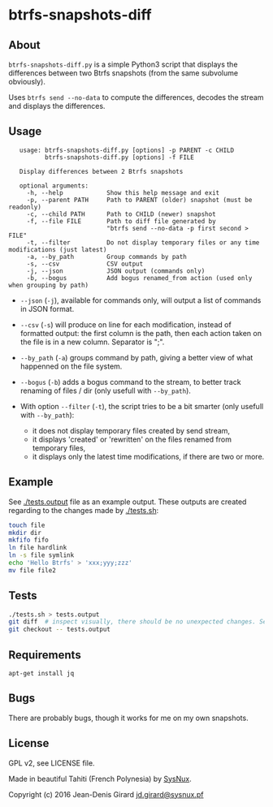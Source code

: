 btrfs-snapshots-diff
====================

About
-----
`btrfs-snapshots-diff.py` is a simple Python3 script that displays the differences 
between two Btrfs snapshots (from the same subvolume obviously).

Uses `btrfs send --no-data` to compute the differences, decodes the stream and 
displays the differences.

Usage
-----
       usage: btrfs-snapshots-diff.py [options] -p PARENT -c CHILD
              btrfs-snapshots-diff.py [options] -f FILE
    
       Display differences between 2 Btrfs snapshots
    
       optional arguments:
         -h, --help            Show this help message and exit
         -p, --parent PATH     Path to PARENT (older) snapshot (must be readonly)
         -c, --child PATH      Path to CHILD (newer) snapshot 
         -f, --file FILE       Path to diff file generated by 
                               "btrfs send --no-data -p first second > FILE"
         -t, --filter          Do not display temporary files or any time modifications (just latest)
         -a, --by_path         Group commands by path
         -s, --csv             CSV output
         -j, --json            JSON output (commands only)
         -b, --bogus           Add bogus renamed_from action (used only when grouping by path)


* `--json` (`-j`), available for commands only, will output a list of 
commands in JSON format.

* `--csv` (`-s`) will produce on line for each modification, instead of 
formatted output: the first column is the path, then each action taken on the 
file is in a new column. Separator is ";".

* `--by_path` (`-a`) groups command by path, giving a better view of what 
happenned on the file system.

* `--bogus` (`-b`)  adds a bogus command to the stream, to better track renaming of 
files / dir (only usefull with `--by_path`).

* With option `--filter` (`-t`), the script tries to be a bit smarter (only usefull 
with `--by_path`):
    * it does not display temporary files created by send stream,
    * it displays 'created' or 'rewritten' on the files renamed from temporary files,
    * it displays only the latest time modifications, if there are two or more.

Example
-------
See [./tests.output](./tests.output) file as an example output. These outputs are created regarding to 
the changes made by [./tests.sh](./tests.sh): 

```bash
touch file
mkdir dir
mkfifo fifo
ln file hardlink
ln -s file symlink
echo 'Hello Btrfs' > 'xxx;yyy;zzz'
mv file file2
```

Tests
-----

```bash
./tests.sh > tests.output
git diff  # inspect visually, there should be no unexpected changes. See issue#13.
git checkout -- tests.output
```

Requirements
------------

```
apt-get install jq
```

Bugs
----
There are probably bugs, though it works for me on my own snapshots.


License
-------
GPL v2, see LICENSE file.

Made in beautiful Tahiti (French Polynesia) by [SysNux](http://www.sysnux.pf/ "Systèmes Linux en Polynésie française").

Copyright (c) 2016 Jean-Denis Girard <jd.girard@sysnux.pf>
